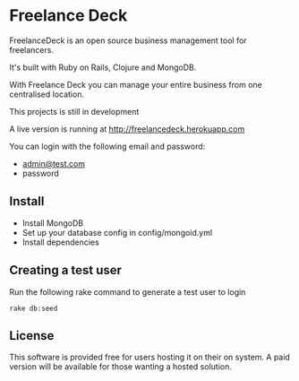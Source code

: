 # Freelance Deck

FreelanceDeck is an open source business management tool for freelancers.

It's built with Ruby on Rails, Clojure and MongoDB.

With Freelance Deck you can manage your entire business from one centralised location.

This projects is still in development

A live version is running at http://freelancedeck.herokuapp.com

You can login with the following email and password: 

+ admin@test.com 
+ password

## Install

+ Install MongoDB
+ Set up your database config in config/mongoid.yml
+ Install dependencies

## Creating a test user

Run the following rake command to generate a test user to login

    rake db:seed


## License 

This software is provided free for users hosting it on their on system. A paid version will be available for those wanting a hosted solution.


